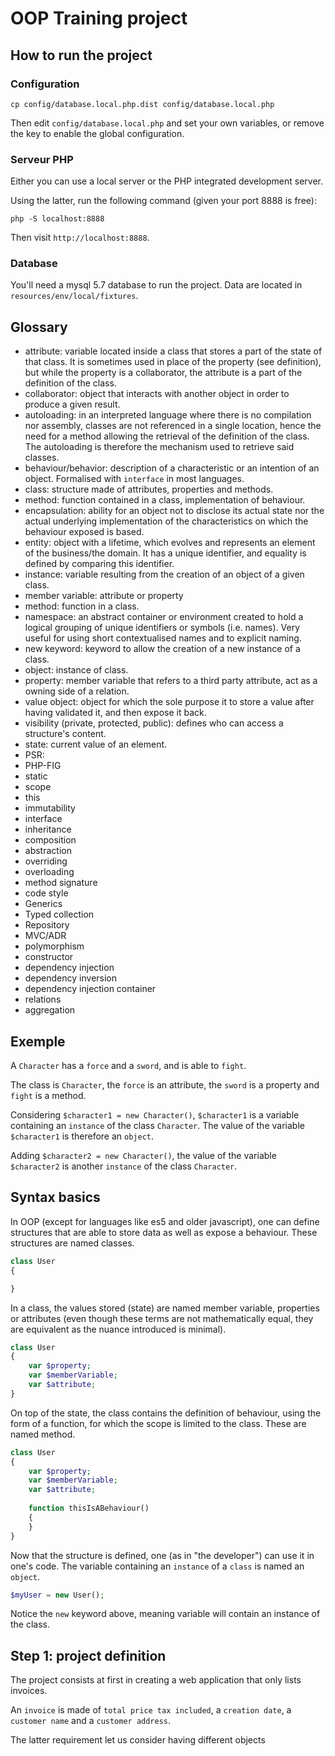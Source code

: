 # OOP Training project

## How to run the project

### Configuration

```
cp config/database.local.php.dist config/database.local.php
```

Then edit `config/database.local.php` and set your own variables, or remove the key to enable the global configuration.

### Serveur PHP

Either you can use a local server or the PHP integrated development server.

Using the latter, run the following command (given your port 8888 is free):

```
php -S localhost:8888
```

Then visit `http://localhost:8888`.

### Database

You'll need a mysql 5.7 database to run the project. Data are located in `resources/env/local/fixtures`.

## Glossary

* attribute: variable located inside a class that stores a part of the state of that class. It is sometimes used in place of the property (see definition), but while the property is a collaborator, the attribute is a part of the definition of the class.
* collaborator: object that interacts with another object in order to produce a given result.
* autoloading: in an interpreted language where there is no compilation nor assembly, classes are not referenced in a single location, hence the need for a method allowing the retrieval of the definition of the class. The autoloading is therefore the mechanism used to retrieve said classes.
* behaviour/behavior: description of a characteristic or an intention of an object. Formalised with `interface` in most languages.
* class: structure made of attributes, properties and methods.
* method: function contained in a class, implementation of behaviour.
* encapsulation: ability for an object not to disclose its actual state nor the actual underlying implementation of the characteristics on which the behaviour exposed is based.
* entity: object with a lifetime, which evolves and represents an element of the business/the domain. It has a unique identifier, and equality is defined by comparing this identifier.
* instance: variable resulting from the creation of an object of a given class.
* member variable: attribute or property
* method: function in a class.
* namespace: an abstract container or environment created to hold a logical grouping of unique identifiers or symbols (i.e. names). Very useful for using short contextualised names and to explicit naming.
* new keyword: keyword to allow the creation of a new instance of a class.
* object: instance of class.
* property: member variable that refers to a third party attribute, act as a owning side of a relation.
* value object: object for which the sole purpose it to store a value after having validated it, and then expose it back.
* visibility (private, protected, public): defines who can access a structure's content.
* state: current value of an element.
* PSR: 
* PHP-FIG
* static
* scope
* this
* immutability
* interface
* inheritance
* composition
* abstraction
* overriding
* overloading
* method signature
* code style
* Generics
* Typed collection
* Repository
* MVC/ADR
* polymorphism
* constructor
* dependency injection
* dependency inversion
* dependency injection container
* relations
* aggregation


## Exemple

A `Character` has a `force` and a `sword`, and is able to `fight`.

The class is `Character`, the `force` is an attribute, the `sword` is a property and `fight` is a method.

Considering `$character1 = new Character()`, `$character1` is a variable containing an `instance` of the class `Character`. The value of the variable `$character1` is therefore an `object`.

Adding `$character2 = new Character()`, the value of the variable `$character2` is another `instance` of the class `Character`.

## Syntax basics

In OOP (except for languages like es5 and older javascript), one can define structures that are able to store data as
well as expose a behaviour. These structures are named classes.

```php
class User
{

}
```

In a class, the values stored (state) are named member variable, properties or attributes (even though these terms are
not mathematically equal, they are equivalent as the nuance introduced is minimal).

```php
class User
{
    var $property;
    var $memberVariable;
    var $attribute;
}
```

On top of the state, the class contains the definition of behaviour, using the form of a function, for which the scope
is limited to the class. These are named method.

```php
class User
{
    var $property;
    var $memberVariable;
    var $attribute;
    
    function thisIsABehaviour()
    {
    }
}
```

Now that the structure is defined, one (as in "the developer") can use it in one's code. The variable containing an
`instance` of a `class` is named an `object`.

```php
$myUser = new User();
```

Notice the `new` keyword above, meaning variable will contain an instance of the class.



## Step 1: project definition

The project consists at first in creating a web application that only lists invoices.

An `invoice` is made of `total price tax included`, a `creation date`, a `customer name` and a `customer address`.

The latter requirement let us consider having different objects

